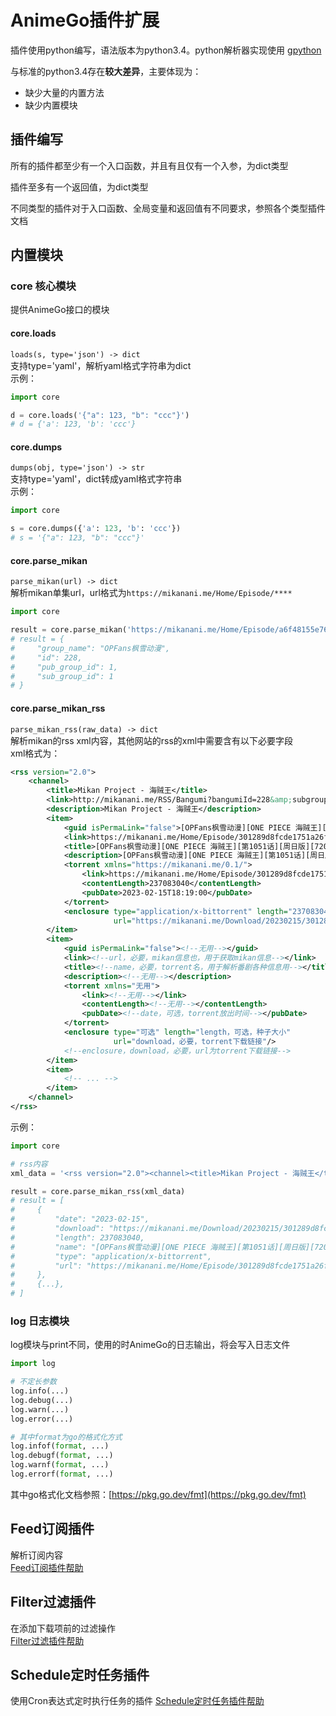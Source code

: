 # AnimeGo插件扩展
插件使用python编写，语法版本为python3.4。python解析器实现使用 [gpython](https://github.com/go-python/gpython) 

与标准的python3.4存在**较大差异**，主要体现为：
- 缺少大量的内置方法
- 缺少内置模块

## 插件编写
所有的插件都至少有一个入口函数，并且有且仅有一个入参，为dict类型

插件至多有一个返回值，为dict类型

不同类型的插件对于入口函数、全局变量和返回值有不同要求，参照各个类型插件文档

## 内置模块

### core 核心模块

提供AnimeGo接口的模块


#### core.loads

`loads(s, type='json') -> dict`  
支持type='yaml'，解析yaml格式字符串为dict  
示例：
```python
import core

d = core.loads('{"a": 123, "b": "ccc"}')
# d = {'a': 123, 'b': 'ccc'}
```
#### core.dumps

`dumps(obj, type='json') -> str`  
支持type='yaml'，dict转成yaml格式字符串  
示例：  
```python
import core

s = core.dumps({'a': 123, 'b': 'ccc'})
# s = '{"a": 123, "b": "ccc"}'
```

#### core.parse_mikan

`parse_mikan(url) -> dict`  
解析mikan单集url，url格式为`https://mikanani.me/Home/Episode/****`  

```python
import core

result = core.parse_mikan('https://mikanani.me/Home/Episode/a6f48155e7648a945e9bf85949c6cf8d8eb7ad61')
# result = {
#     "group_name": "OPFans枫雪动漫",
#     "id": 228,
#     "pub_group_id": 1,
#     "sub_group_id": 1
# }
```


#### core.parse_mikan_rss

`parse_mikan_rss(raw_data) -> dict`  
解析mikan的rss xml内容，其他网站的rss的xml中需要含有以下必要字段  
xml格式为：
```xml
<rss version="2.0">
    <channel>
        <title>Mikan Project - 海贼王</title>
        <link>http://mikanani.me/RSS/Bangumi?bangumiId=228&amp;subgroupid=1</link>
        <description>Mikan Project - 海贼王</description>
        <item>
            <guid isPermaLink="false">[OPFans枫雪动漫][ONE PIECE 海贼王][第1051话][周日版][720p][MP4]</guid>
            <link>https://mikanani.me/Home/Episode/301289d8fcde1751a26f55b4dc156da7f9ca1a6f</link>
            <title>[OPFans枫雪动漫][ONE PIECE 海贼王][第1051话][周日版][720p][MP4]</title>
            <description>[OPFans枫雪动漫][ONE PIECE 海贼王][第1051话][周日版][720p][MP4][226.1MB]</description>
            <torrent xmlns="https://mikanani.me/0.1/">
                <link>https://mikanani.me/Home/Episode/301289d8fcde1751a26f55b4dc156da7f9ca1a6f</link>
                <contentLength>237083040</contentLength>
                <pubDate>2023-02-15T18:19:00</pubDate>
            </torrent>
            <enclosure type="application/x-bittorrent" length="237083040"
                       url="https://mikanani.me/Download/20230215/301289d8fcde1751a26f55b4dc156da7f9ca1a6f.torrent"/>
        </item>
        <item>
            <guid isPermaLink="false"><!--无用--></guid>
            <link><!--url，必要，mikan信息也，用于获取mikan信息--></link>
            <title><!--name，必要，torrent名，用于解析番剧各种信息用--></title>
            <description><!--无用--></description>
            <torrent xmlns="无用">
                <link><!--无用--></link>
                <contentLength><!--无用--></contentLength>
                <pubDate><!--date，可选，torrent放出时间--></pubDate>
            </torrent>
            <enclosure type="可选" length="length，可选，种子大小"
                       url="download，必要，torrent下载链接"/>
            <!--enclosure，download，必要，url为torrent下载链接-->
        </item>
        <item>
            <!-- ... -->
        </item>
    </channel>
</rss>
```
示例：
```python
import core

# rss内容
xml_data = '<rss version="2.0"><channel><title>Mikan Project - 海贼王</title>...'

result = core.parse_mikan_rss(xml_data)
# result = [
#     {
#         "date": "2023-02-15",
#         "download": "https://mikanani.me/Download/20230215/301289d8fcde1751a26f55b4dc156da7f9ca1a6f.torrent",
#         "length": 237083040,
#         "name": "[OPFans枫雪动漫][ONE PIECE 海贼王][第1051话][周日版][720p][MP4]",
#         "type": "application/x-bittorrent",
#         "url": "https://mikanani.me/Home/Episode/301289d8fcde1751a26f55b4dc156da7f9ca1a6f"
#     },
#     {...},
# ]
```


### log 日志模块

log模块与print不同，使用的时AnimeGo的日志输出，将会写入日志文件

```python
import log

# 不定长参数
log.info(...)
log.debug(...)
log.warn(...)
log.error(...)

# 其中format为go的格式化方式
log.infof(format, ...)
log.debugf(format, ...)
log.warnf(format, ...)
log.errorf(format, ...)
```
其中go格式化文档参照：[https://pkg.go.dev/fmt](https://pkg.go.dev/fmt)

## Feed订阅插件
解析订阅内容  
[Feed订阅插件帮助](feed/README.md)

## Filter过滤插件
在添加下载项前的过滤操作  
[Filter过滤插件帮助](filter/README.md)

## Schedule定时任务插件
使用Cron表达式定时执行任务的插件
[Schedule定时任务插件帮助](schedule/README.md)
